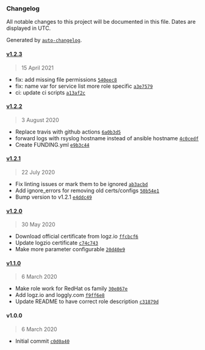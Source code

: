 ### Changelog

All notable changes to this project will be documented in this file. Dates are displayed in UTC.

Generated by [`auto-changelog`](https://github.com/CookPete/auto-changelog).

#### [v1.2.3](https://github.com/papanito/ansible-role-rsyslog/compare/v1.2.2...v1.2.3)

> 15 April 2021

- fix: add missing file permissions [`540eec8`](https://github.com/papanito/ansible-role-rsyslog/commit/540eec89af1cb05e26a5b8923529cd900308715f)
- fix: name var for service list more role specific [`a3e7579`](https://github.com/papanito/ansible-role-rsyslog/commit/a3e757986729b4d820a8c4e6bb0cb259a1763f22)
- ci: update ci scripts [`a13af2c`](https://github.com/papanito/ansible-role-rsyslog/commit/a13af2ca886008f20f31e1c26100c0c8028eb72b)

#### [v1.2.2](https://github.com/papanito/ansible-role-rsyslog/compare/v1.2.1...v1.2.2)

> 3 August 2020

- Replace travis with github actions [`6a0b3d5`](https://github.com/papanito/ansible-role-rsyslog/commit/6a0b3d56c1c64f0ebf40edcb73edbf5bdf562872)
- forward logs with rsyslog hostname instead of ansible hostname [`4c0cedf`](https://github.com/papanito/ansible-role-rsyslog/commit/4c0cedfbe72fe5078a50cac02462b8865be6c1cd)
- Create FUNDING.yml [`e9b3c44`](https://github.com/papanito/ansible-role-rsyslog/commit/e9b3c448ab62ade92d7e2d4f87dec3c265bc887b)

#### [v1.2.1](https://github.com/papanito/ansible-role-rsyslog/compare/v1.2.0...v1.2.1)

> 22 July 2020

- Fix linting issues or mark them to be ignored [`ab3acbd`](https://github.com/papanito/ansible-role-rsyslog/commit/ab3acbd94dfdaa3f9b7428bada4512f4633f91a4)
- Add ignore_errors for removing old certs/configs [`50b54e1`](https://github.com/papanito/ansible-role-rsyslog/commit/50b54e1383010898c67d8a68c996a4d785fcf1b2)
- Bump version to v1.2.1 [`e4ddc49`](https://github.com/papanito/ansible-role-rsyslog/commit/e4ddc49b760cc2bf6de7bc821efd7a85e77521da)

#### [v1.2.0](https://github.com/papanito/ansible-role-rsyslog/compare/v1.1.0...v1.2.0)

> 30 May 2020

- Download official certificate from logz.io [`ffcbcf6`](https://github.com/papanito/ansible-role-rsyslog/commit/ffcbcf6190888e2ba3a2f86ecad7c9bc57126522)
- Update logzio certificate [`c74c743`](https://github.com/papanito/ansible-role-rsyslog/commit/c74c7438a349f365b0d37a3fd076561070ce9088)
- Make more parameter configurable [`20d40e9`](https://github.com/papanito/ansible-role-rsyslog/commit/20d40e9c2a3f0942ba89ccdaaada68d2f50bb08d)

#### [v1.1.0](https://github.com/papanito/ansible-role-rsyslog/compare/v1.0.0...v1.1.0)

> 6 March 2020

- Make role work for RedHat os family [`30e867e`](https://github.com/papanito/ansible-role-rsyslog/commit/30e867e8163ea28cd10663a0db1f1c2c08b72f15)
- Add logz.io and loggly.com [`f9ff6e8`](https://github.com/papanito/ansible-role-rsyslog/commit/f9ff6e8a3e191e9486eded9e720622b9d91aef32)
- Update README to have correct role description [`c31879d`](https://github.com/papanito/ansible-role-rsyslog/commit/c31879db61c28890f4b96cfa1a518ce992f36541)

#### v1.0.0

> 6 March 2020

- Initial commit [`c0d0a40`](https://github.com/papanito/ansible-role-rsyslog/commit/c0d0a4089094e04cd0d6e8c25185df146210ffb2)
